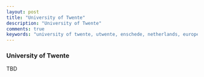 ```yaml
---
layout: post
title: "University of Twente"
description: "University of Twente"
comments: true
keywords: "university of twente, utwente, enschede, netherlands, europe, study"
---
```


### University of Twente

TBD